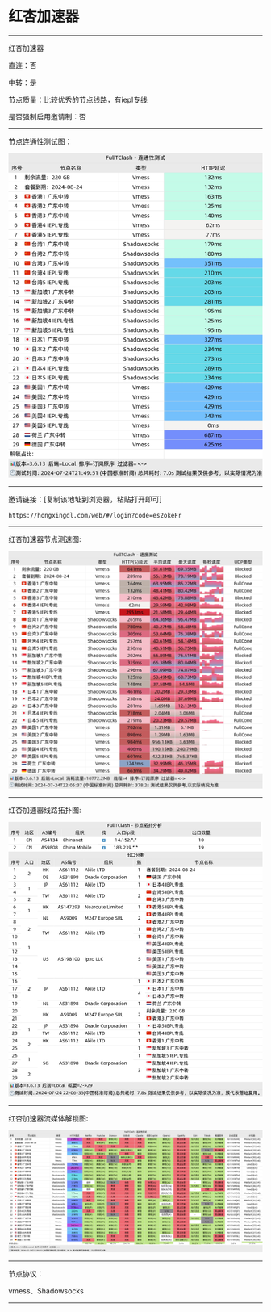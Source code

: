 # 红杏加速器

-------------------------

红杏加速器

直连：否

中转：是

节点质量：比较优秀的节点线路，有iepl专线

是否强制启用邀请制：否

-------------------------

节点连通性测试图：

![image](/img/37.png)

-------------------------

邀请链接：[复制该地址到浏览器，粘贴打开即可]

    https://hongxingdl.com/web/#/login?code=es2okeFr

-------------------------

红杏加速器节点测速图:

![image](/img/38.png)

-------------------------

红杏加速器线路拓扑图:

![image](/img/39.png)

-------------------------

红杏加速器流媒体解锁图:

![image](/img/40.png)

-------------------------

节点协议：

vmess、Shadowsocks

-------------------------
